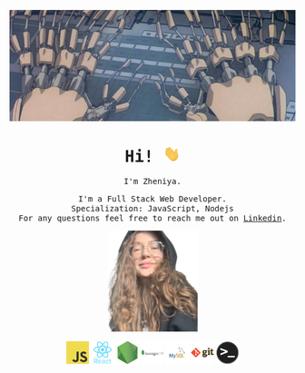 <p align="center">
  <img src="https://github.com/Gabriellji/Gabriellji/blob/main/assets/header.png?raw=true" alt="banner"/>
</p>
<h1 align='center'><samp> Hi! <img src="https://raw.githubusercontent.com/Gabriellji/Gabriellji/master/assets/wave.gif" width="30px"></h1>
<p align='center'><samp>
I'm Zheniya.
</p>
<p align='center'><samp>I'm a Full Stack Web Developer.<br/>Specialization: JavaScript, Nodejs<br/>For any questions feel free to reach me out on <a href="https://www.linkedin.com/in/evgeniya-gabrikova/">Linkedin</a>.</p>

<p align="center">
  <img src="https://github.com/Gabriellji/Gabriellji/blob/main/assets/avatar.png?raw=true" alt="avatar"/>
</p>
<p align='center'>
 <code><img height="40" src="https://raw.githubusercontent.com/github/explore/80688e429a7d4ef2fca1e82350fe8e3517d3494d/topics/javascript/javascript.png"></code> <code><img height="40" src="https://raw.githubusercontent.com/devicons/devicon/master/icons/react/react-original-wordmark.svg"></code> <code><img height="40" src="https://raw.githubusercontent.com/github/explore/80688e429a7d4ef2fca1e82350fe8e3517d3494d/topics/nodejs/nodejs.png"></code> <code><img height="40" src="https://raw.githubusercontent.com/github/explore/80688e429a7d4ef2fca1e82350fe8e3517d3494d/topics/mongodb/mongodb.png"></code> <code><img height="40" src="https://raw.githubusercontent.com/github/explore/80688e429a7d4ef2fca1e82350fe8e3517d3494d/topics/mysql/mysql.png"></code> <code><img height="40" src="https://raw.githubusercontent.com/github/explore/80688e429a7d4ef2fca1e82350fe8e3517d3494d/topics/git/git.png"></code>  <code><img height="40" src="https://raw.githubusercontent.com/github/explore/80688e429a7d4ef2fca1e82350fe8e3517d3494d/topics/terminal/terminal.png"></code></p>

